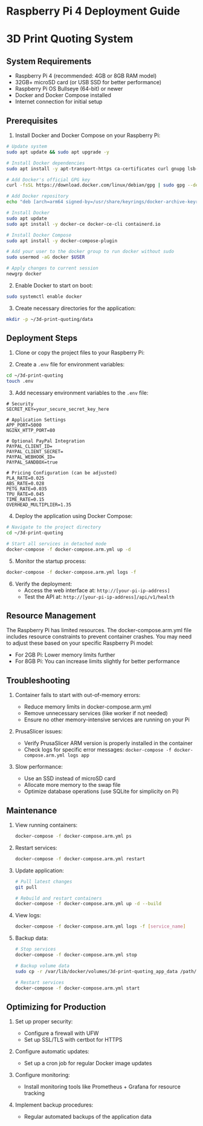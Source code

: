 # Raspberry Pi 4 Deployment Guide
# 3D Print Quoting System

## System Requirements

- Raspberry Pi 4 (recommended: 4GB or 8GB RAM model)
- 32GB+ microSD card (or USB SSD for better performance)
- Raspberry Pi OS Bullseye (64-bit) or newer
- Docker and Docker Compose installed
- Internet connection for initial setup

## Prerequisites

1. Install Docker and Docker Compose on your Raspberry Pi:

```bash
# Update system
sudo apt update && sudo apt upgrade -y

# Install Docker dependencies
sudo apt install -y apt-transport-https ca-certificates curl gnupg lsb-release

# Add Docker's official GPG key
curl -fsSL https://download.docker.com/linux/debian/gpg | sudo gpg --dearmor -o /usr/share/keyrings/docker-archive-keyring.gpg

# Add Docker repository
echo "deb [arch=arm64 signed-by=/usr/share/keyrings/docker-archive-keyring.gpg] https://download.docker.com/linux/debian $(lsb_release -cs) stable" | sudo tee /etc/apt/sources.list.d/docker.list > /dev/null

# Install Docker
sudo apt update
sudo apt install -y docker-ce docker-ce-cli containerd.io

# Install Docker Compose
sudo apt install -y docker-compose-plugin

# Add your user to the docker group to run docker without sudo
sudo usermod -aG docker $USER

# Apply changes to current session
newgrp docker
```

2. Enable Docker to start on boot:

```bash
sudo systemctl enable docker
```

3. Create necessary directories for the application:

```bash
mkdir -p ~/3d-print-quoting/data
```

## Deployment Steps

1. Clone or copy the project files to your Raspberry Pi:

2. Create a `.env` file for environment variables:

```bash
cd ~/3d-print-quoting
touch .env
```

3. Add necessary environment variables to the `.env` file:

```
# Security
SECRET_KEY=your_secure_secret_key_here

# Application Settings
APP_PORT=5000
NGINX_HTTP_PORT=80

# Optional PayPal Integration
PAYPAL_CLIENT_ID=
PAYPAL_CLIENT_SECRET=
PAYPAL_WEBHOOK_ID=
PAYPAL_SANDBOX=true

# Pricing Configuration (can be adjusted)
PLA_RATE=0.025
ABS_RATE=0.028
PETG_RATE=0.035
TPU_RATE=0.045
TIME_RATE=0.15
OVERHEAD_MULTIPLIER=1.35
```

4. Deploy the application using Docker Compose:

```bash
# Navigate to the project directory
cd ~/3d-print-quoting

# Start all services in detached mode
docker-compose -f docker-compose.arm.yml up -d
```

5. Monitor the startup process:

```bash
docker-compose -f docker-compose.arm.yml logs -f
```

6. Verify the deployment:
   - Access the web interface at: `http://[your-pi-ip-address]`
   - Test the API at: `http://[your-pi-ip-address]/api/v1/health`

## Resource Management

The Raspberry Pi has limited resources. The docker-compose.arm.yml file includes resource constraints to prevent container crashes. You may need to adjust these based on your specific Raspberry Pi model:

- For 2GB Pi: Lower memory limits further
- For 8GB Pi: You can increase limits slightly for better performance

## Troubleshooting

1. Container fails to start with out-of-memory errors:
   - Reduce memory limits in docker-compose.arm.yml
   - Remove unnecessary services (like worker if not needed)
   - Ensure no other memory-intensive services are running on your Pi

2. PrusaSlicer issues:
   - Verify PrusaSlicer ARM version is properly installed in the container
   - Check logs for specific error messages: `docker-compose -f docker-compose.arm.yml logs app`

3. Slow performance:
   - Use an SSD instead of microSD card
   - Allocate more memory to the swap file
   - Optimize database operations (use SQLite for simplicity on Pi)

## Maintenance

1. View running containers:
   ```bash
   docker-compose -f docker-compose.arm.yml ps
   ```

2. Restart services:
   ```bash
   docker-compose -f docker-compose.arm.yml restart
   ```

3. Update application:
   ```bash
   # Pull latest changes
   git pull
   
   # Rebuild and restart containers
   docker-compose -f docker-compose.arm.yml up -d --build
   ```

4. View logs:
   ```bash
   docker-compose -f docker-compose.arm.yml logs -f [service_name]
   ```

5. Backup data:
   ```bash
   # Stop services
   docker-compose -f docker-compose.arm.yml stop
   
   # Backup volume data
   sudo cp -r /var/lib/docker/volumes/3d-print-quoting_app_data /path/to/backup
   
   # Restart services
   docker-compose -f docker-compose.arm.yml start
   ```

## Optimizing for Production

1. Set up proper security:
   - Configure a firewall with UFW
   - Set up SSL/TLS with certbot for HTTPS

2. Configure automatic updates:
   - Set up a cron job for regular Docker image updates

3. Configure monitoring:
   - Install monitoring tools like Prometheus + Grafana for resource tracking

4. Implement backup procedures:
   - Regular automated backups of the application data
